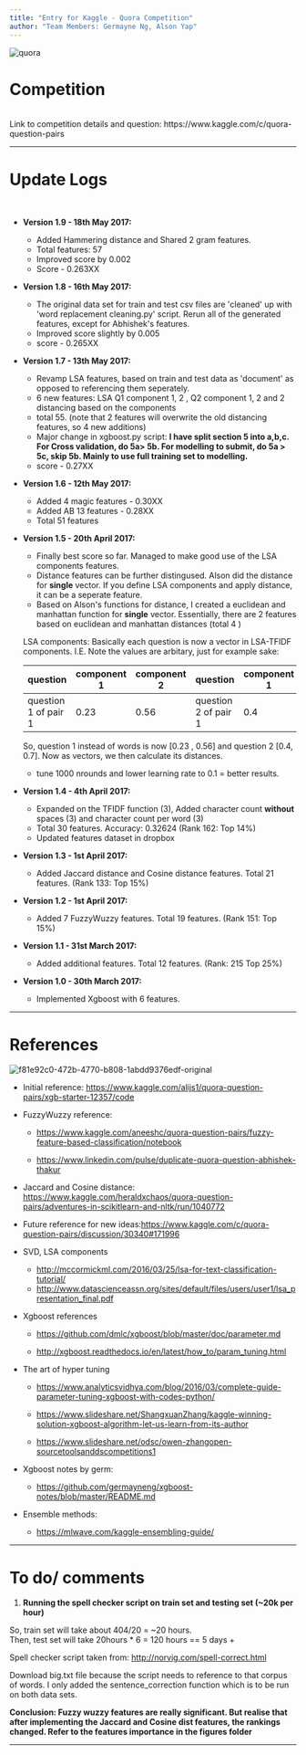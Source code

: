 ```yaml
---
title: "Entry for Kaggle - Quora Competition"
author: "Team Members: Germayne Ng, Alson Yap"
---
```


![quora](https://cloud.githubusercontent.com/assets/22788747/24694479/a7783804-1a14-11e7-8589-40641ffdeb93.png)


# Competition 
<br>
Link to competition details and question: https://www.kaggle.com/c/quora-question-pairs

---

# Update Logs
<br>

* **Version 1.9 - 18th May 2017:**

  + Added Hammering distance and Shared 2 gram features. 
  + Total features: 57
  + Improved score by 0.002
  + Score - 0.263XX

* **Version 1.8 - 16th May 2017:**

  + The original data set for train and test csv files are 'cleaned' up with 'word replacement cleaning.py' script. Rerun all of the generated features, except for Abhishek's features.
  + Improved score slightly by 0.005
  + score - 0.265XX

* **Version 1.7 - 13th May 2017:**
  
  + Revamp LSA features, based on train and test data as 'document' as opposed to referencing them seperately. 
  + 6 new features: LSA Q1 component 1, 2 , Q2 component 1, 2 and 2 distancing based on the components 
  + total 55. (note that 2 features will overwrite the old distancing features, so 4 new additions)
  + Major change in xgboost.py script: **I have split section 5 into a,b,c. For Cross validation, do 5a> 5b. For modelling to submit, do 5a > 5c, skip 5b. Mainly to use full training set to modelling.**
  + score - 0.27XX
  
* **Version 1.6 - 12th May 2017:**

  + Added 4 magic features - 0.30XX 
  + Added AB 13 features - 0.28XX 
  + Total 51 features 
  
* **Version 1.5 - 20th April 2017:**

  + Finally best score so far. Managed to make good use of the LSA components features. 
  + Distance features can be further distingused. Alson did the distance for **single** vector. If you define LSA components and apply      distance, it can be a seperate feature. 
  + Based on Alson's functions for distance, I created a euclidean and manhattan function for **single** vector. Essentially, there are     2 features based on euclidean and manhattan distances (total 4 )  
  
  
  LSA components: 
  Basically each question is now a vector in LSA-TFIDF components. I.E. Note the values are arbitary, just for example sake:  
  
  question | component 1  | component 2 | question | component 1 | component 2
  --- | --- | --- | --- | --- | ---
  question 1 of pair 1 | 0.23 | 0.56 | question 2 of pair 1 | 0.4 | 0.7 
  
  So, question 1 instead of words is now [0.23 , 0.56] and question 2 [0.4, 0.7].
  Now as vectors, we then calculate its distances.
  
  + tune 1000 nrounds and lower learning rate to 0.1 = better results.
  
* **Version 1.4 - 4th April 2017:**

  + Expanded on the TFIDF function (3), Added character count **without** spaces (3) and character count per word (3) 
  + Total 30 features. Accuracy: 0.32624 (Rank 162: Top 14%)
  + Updated features dataset in dropbox

* **Version 1.3 - 1st April 2017:**

  + Added Jaccard distance and Cosine distance features. Total 21 features. (Rank 133: Top 15%)

* **Version 1.2 - 1st April 2017:**

  + Added 7 FuzzyWuzzy features. Total 19 features. (Rank 151: Top 15%) 

* **Version 1.1 - 31st March 2017:**

  + Added additional features. Total 12 features. (Rank: 215 Top 25%)

* **Version 1.0 - 30th March 2017:**

  + Implemented Xgboost with 6 features.  

---

# References 

![f81e92c0-472b-4770-b808-1abdd9376edf-original](https://cloud.githubusercontent.com/assets/22788747/24948646/85467898-1f9d-11e7-8d68-cdc03a9e9a9e.png)


* Initial reference: https://www.kaggle.com/alijs1/quora-question-pairs/xgb-starter-12357/code

* FuzzyWuzzy reference: 

    + https://www.kaggle.com/aneeshc/quora-question-pairs/fuzzy-feature-based-classification/notebook

    + https://www.linkedin.com/pulse/duplicate-quora-question-abhishek-thakur

* Jaccard and Cosine distance: https://www.kaggle.com/heraldxchaos/quora-question-pairs/adventures-in-scikitlearn-and-nltk/run/1040772
    
* Future reference for new ideas:https://www.kaggle.com/c/quora-question-pairs/discussion/30340#171996

* SVD, LSA components 
    + http://mccormickml.com/2016/03/25/lsa-for-text-classification-tutorial/
    + http://www.datascienceassn.org/sites/default/files/users/user1/lsa_presentation_final.pdf

* Xgboost references
    + https://github.com/dmlc/xgboost/blob/master/doc/parameter.md
    
    + http://xgboost.readthedocs.io/en/latest/how_to/param_tuning.html
    
* The art of hyper tuning 
    + https://www.analyticsvidhya.com/blog/2016/03/complete-guide-parameter-tuning-xgboost-with-codes-python/
    
    + https://www.slideshare.net/ShangxuanZhang/kaggle-winning-solution-xgboost-algorithm-let-us-learn-from-its-author
    
    + https://www.slideshare.net/odsc/owen-zhangopen-sourcetoolsanddscompetitions1
    
* Xgboost notes by germ: 
    + https://github.com/germayneng/xgboost-notes/blob/master/README.md
    
* Ensemble methods: 
    + https://mlwave.com/kaggle-ensembling-guide/
---

# To do/ comments

1. **Running the spell checker script on train set and testing set (~20k per hour)**

So, train set will take about 404/20 = ~20 hours.  
Then, test set will take 20hours * 6 = 120 hours == 5 days +

Spell checker script taken from: http://norvig.com/spell-correct.html

Download big.txt file because the script needs to reference to that corpus of words.
I only added the sentence_correction function which is to be run on both data sets.


**Conclusion: Fuzzy wuzzy features are really significant. But realise that after implementing the Jaccard and Cosine dist features, the rankings changed. Refer to the features importance in the figures folder**

---
